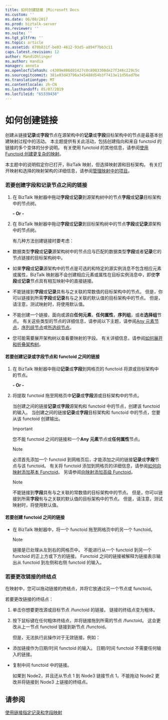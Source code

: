 ```yaml
---
title: 如何创建链接 |Microsoft Docs
ms.custom: ''
ms.date: 06/08/2017
ms.prod: biztalk-server
ms.reviewer: ''
ms.suite: ''
ms.tgt_pltfrm: ''
ms.topic: article
ms.assetid: 670b831f-be03-4612-93d5-a894f7bb3c11
caps.latest.revision: 12
author: MandiOhlinger
ms.author: mandia
manager: anneta
ms.openlocfilehash: c4309e806d81427c0c8003300de27f346c229c5c
ms.sourcegitcommit: 381e83d43796a345488d54b3f7413e11d56ad7be
ms.translationtype: MT
ms.contentlocale: zh-CN
ms.lasthandoff: 05/07/2019
ms.locfileid: "65339438"
---
```

# <a name="how-to-create-links"></a>如何创建链接
创建从链接**记录**或**字段**节点在源架构中的**记录**或**字段**目标架构中的节点是最基本创建映射过程中的活动。 本主题提供有关此活动，包括创建指向和来自 functoid 的链接的多个变体的分步说明。 有关使用 functoid 的其他信息，请参阅[使用 Functoid 创建更复杂的映射](../core/using-functoids-to-create-more-complex-mappings.md)。  
  
 本主题中的说明假定你已打开，BizTalk 映射，但选择映射源和目标架构。 有关打开映射和选择的映射架构的详细信息，请参阅[管理映射中的项目](../core/managing-maps-within-projects.md)。  
  
### <a name="to-create-links-between-field-and-record-nodes"></a>若要创建字段和记录节点之间的链接  
  
1. 在 BizTalk 映射器中拖动**字段**或**记录**到源架构树中的节点**字段**或**记录**目标架构中的节点树。  
  
    **- Or -**  
  
2. 在 BizTalk 映射器中拖动**字段**或**记录**到目标架构树中的节点**字段**或**记录**源架构中的节点树。  
  
   有几种方法创建链接时要考虑：  
  
-   数据类型**字段**或**记录**源架构树中的节点应与匹配的数据类型**字段**或者**记录**它的节点链接的目标架构树中。  
  
-   如果**字段**或**记录**源架构中的节点是可选的和特定的源实例消息不包含相应元素或属性，BizTalk 映射器不会创建相应元素或属性在目标实例消息中，即使**字段**或**记录**节点具有相互映射中的直接链接。  
  
-   不能链接到**字段**或**记录**具有与之关联的常数值的目标架构中的节点。 但是，你可以链接到所需**字段**或**记录**有与之关联的默认值的目标架构中的节点。 但是，请注意，测试映射时，将使用默认值。  
  
-   不能创建一个链接，面向或源自**任何元素**，**任何属性**，**序列组**，或者**选择组**节点。 有关这些类型的节点的详细信息，请参阅以下主题，请参阅[Any 元素节点](../core/any-element-nodes.md)，[序列组节点](../core/sequence-group-nodes.md)或[所选组节点](../core/choice-group-nodes.md)。  
  
-   您可能需要展开架构树以查看要映射的字段。 有关详细信息，请参阅[如何展开和折叠架构树](https://msdn.microsoft.com/library/ee253802(v=bts.10).aspx)。  
  
#### <a name="to-create-links-between-record-or-field-nodes-and-functoids"></a>若要创建记录或字段节点和 functoid 之间的链接  
  
1.  在 BizTalk 映射器中拖动**记录**或**字段**到网格页的 functoid 将源或目标架构中的节点。  
  
     **- Or -**  
  
2.  将提取 functoid 拖至网格页中**记录**或**字段**源或目标架构中的节点。  
  
     当创建之间的链接**记录**或**字段**源架构和 functoid 中的节点，创建该 functoid 的输入。 当创建之间的链接**记录**或**字段**目标架构和 functoid 中的节点，您要从该 functoid 创建输出。  
  
    > [!IMPORTANT]
    >  您不能 functoid 之间的链接和一个**Any 元素**节点或**任何属性**节点。  
  
    > [!NOTE]
    >  必须首先添加一个 functoid 到网格页后，才能添加之间的链接**记录**或**字段**节点与该 functoid。 有关将 functoid 添加到网格页的详细信息，请参阅[如何向映射添加基本 Functoid](../core/how-to-add-basic-functoids-to-a-map.md)。 另请参阅[向映射添加高级 Functoid](../core/adding-advanced-functoids-to-a-map.md)。  
  
    > [!NOTE]
    >  不能链接到**字段**具有与之关联的常数值的目标架构中的节点。 但是，你可以链接到所需**字段**有与之关联的默认值的目标架构中的节点。 但是，请注意，测试映射时，将使用默认值。  
  
#### <a name="to-create-links-between-functoids"></a>若要创建 functoid 之间的链接  
  
-   在 BizTalk 映射器中，将一个 functoid 拖至网格页中的另一个 functoid。  
  
    > [!NOTE]
    >  链接是已处理从左到右的网格页中。 不能进行从一个 functoid 到另一个 functoid 的正上方或下方的链接。 Functoid 之间的链接被解释为链接表示输出从 functoid 到左侧和右侧 functoid 的输入。  
  
### <a name="to-change-the-endpoint-of-a-link"></a>若要更改链接的终结点  
 在映射中，您可以拖动链接的终结点，并将它放通过另一个节点或 functoid。  
  
 若要更改链接的终结点：  
  
1. 单击你想要更改源或目标节点 /functoid 的链接。 链接的终结点变为粗体。  
  
2. 按下鼠标键在任何粗体终结点，并将链接拖到所需的节点 /functoid。 这会更改从上一节点 functoid 链接到新节点 /functoid。  
  
   但是，无法执行此操作对于无效链接，例如：  
  
-   添加链接作为日期/时间 functoid 的输入。 日期/时间 functoid 不需要任何输入的链接。  
  
-   复制中间 functoid 中的链接。  
  
     如果到 Node2，并且还从节点 1 到 Node3 链接节点 1，不能拖动 Node2 更改并将链接到 Node3 上链接的终结点。  
  
## <a name="see-also"></a>请参阅  
 [使用链接指定记录和字段映射](../core/using-links-to-specify-record-and-field-mappings.md)